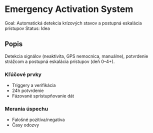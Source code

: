 # Emergency Activation System

Goal: Automatická detekcia krízových stavov a postupná eskalácia prístupov
Status: Idea

## Popis

Detekcia signálov (neaktivita, GPS nemocnica, manuálne), potvrdenie strážcom a postupná eskalácia prístupov (deň 0–4+).

### Kľúčové prvky

- Triggery a verifikácia
- 24h potvrdenie
- Fázované sprístupňovanie dát

### Merania úspechu

- Falošné pozitíva/negatíva
- Časy odozvy
